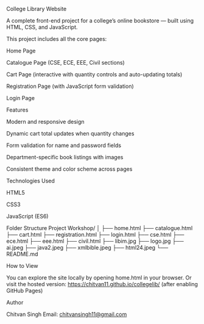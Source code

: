 College Library Website

A complete front-end project for a college’s online bookstore — built using HTML, CSS, and JavaScript.

This project includes all the core pages:

Home Page

Catalogue Page (CSE, ECE, EEE, Civil sections)

Cart Page (interactive with quantity controls and auto-updating totals)

Registration Page (with JavaScript form validation)

Login Page

Features

Modern and responsive design

Dynamic cart total updates when quantity changes

Form validation for name and password fields

Department-specific book listings with images

Consistent theme and color scheme across pages

Technologies Used

HTML5

CSS3

JavaScript (ES6)

Folder Structure
Project Workshop/
│
├── home.html
├── catalogue.html
├── cart.html
├── registration.html
├── login.html
├── cse.html
├── ece.html
├── eee.html
├── civil.html
├── libim.jpg
├── logo.jpg
├── ai.jpeg
├── java2.jpeg
├── xmlbible.jpeg
├── html24.jpeg
└── README.md

How to View

You can explore the site locally by opening home.html in your browser.
Or visit the hosted version:
https://chitvan11.github.io/collegelib/
 (after enabling GitHub Pages)

Author

Chitvan Singh
Email: chitvansingh11@gmail.com
